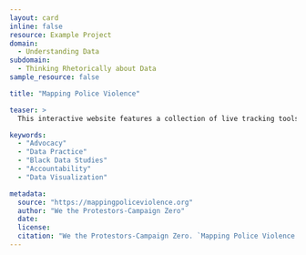```yaml
---
layout: card
inline: false
resource: Example Project
domain:
  - Understanding Data
subdomain:
  - Thinking Rhetorically about Data
sample_resource: false

title: "Mapping Police Violence"

teaser: >
  This interactive website features a collection of live tracking tools, maps, and visualizations that document police violence in the United States and demonstrate how race and ethnicity, location, and crime are connected to police violence. To assist various stakeholders, visitors can download open-access data and figures, learn about the project’s methodology, and access a resource to directly contact representatives.

keywords:
  - "Advocacy"
  - "Data Practice"
  - "Black Data Studies"
  - "Accountability"
  - "Data Visualization"

metadata:
  source: "https://mappingpoliceviolence.org"
  author: "We the Protestors-Campaign Zero"
  date:
  license:
  citation: "We the Protestors-Campaign Zero. `Mapping Police Violence.` https://mappingpoliceviolence.org."
---
```

